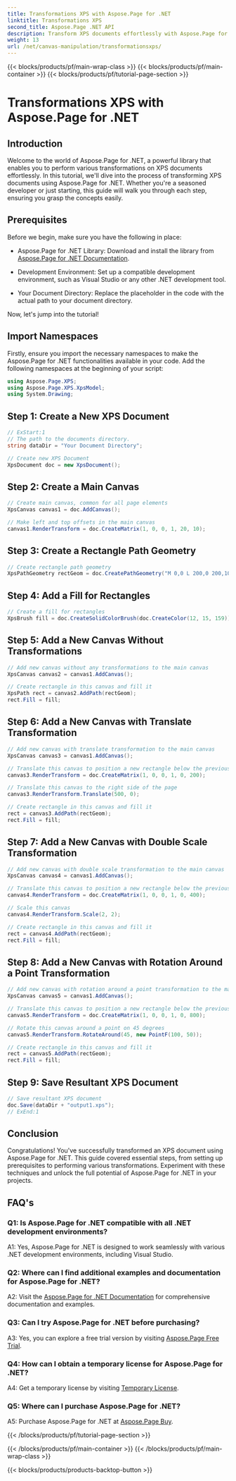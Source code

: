 ```yaml
---
title: Transformations XPS with Aspose.Page for .NET
linktitle: Transformations XPS
second_title: Aspose.Page .NET API
description: Transform XPS documents effortlessly with Aspose.Page for .NET. Follow our step-by-step guide for seamless transformations.
weight: 13
url: /net/canvas-manipulation/transformationsxps/
---
```


{{< blocks/products/pf/main-wrap-class >}}
{{< blocks/products/pf/main-container >}}
{{< blocks/products/pf/tutorial-page-section >}}

# Transformations XPS with Aspose.Page for .NET

## Introduction

Welcome to the world of Aspose.Page for .NET, a powerful library that enables you to perform various transformations on XPS documents effortlessly. In this tutorial, we'll dive into the process of transforming XPS documents using Aspose.Page for .NET. Whether you're a seasoned developer or just starting, this guide will walk you through each step, ensuring you grasp the concepts easily.

## Prerequisites

Before we begin, make sure you have the following in place:

- Aspose.Page for .NET Library: Download and install the library from [Aspose.Page for .NET Documentation](https://reference.aspose.com/page/net/).

- Development Environment: Set up a compatible development environment, such as Visual Studio or any other .NET development tool.

- Your Document Directory: Replace the placeholder in the code with the actual path to your document directory.

Now, let's jump into the tutorial!

## Import Namespaces

Firstly, ensure you import the necessary namespaces to make the Aspose.Page for .NET functionalities available in your code. Add the following namespaces at the beginning of your script:

```csharp
using Aspose.Page.XPS;
using Aspose.Page.XPS.XpsModel;
using System.Drawing;
```

## Step 1: Create a New XPS Document

```csharp
// ExStart:1
// The path to the documents directory.
string dataDir = "Your Document Directory";

// Create new XPS Document
XpsDocument doc = new XpsDocument();
```

## Step 2: Create a Main Canvas

```csharp
// Create main canvas, common for all page elements
XpsCanvas canvas1 = doc.AddCanvas();

// Make left and top offsets in the main canvas
canvas1.RenderTransform = doc.CreateMatrix(1, 0, 0, 1, 20, 10);
```

## Step 3: Create a Rectangle Path Geometry

```csharp
// Create rectangle path geometry
XpsPathGeometry rectGeom = doc.CreatePathGeometry("M 0,0 L 200,0 200,100 0,100 Z");
```

## Step 4: Add a Fill for Rectangles

```csharp
// Create a fill for rectangles
XpsBrush fill = doc.CreateSolidColorBrush(doc.CreateColor(12, 15, 159));
```

## Step 5: Add a New Canvas Without Transformations

```csharp
// Add new canvas without any transformations to the main canvas
XpsCanvas canvas2 = canvas1.AddCanvas();

// Create rectangle in this canvas and fill it
XpsPath rect = canvas2.AddPath(rectGeom);
rect.Fill = fill;
```

## Step 6: Add a New Canvas with Translate Transformation

```csharp
// Add new canvas with translate transformation to the main canvas
XpsCanvas canvas3 = canvas1.AddCanvas();

// Translate this canvas to position a new rectangle below the previous rectangle
canvas3.RenderTransform = doc.CreateMatrix(1, 0, 0, 1, 0, 200);

// Translate this canvas to the right side of the page
canvas3.RenderTransform.Translate(500, 0);

// Create rectangle in this canvas and fill it
rect = canvas3.AddPath(rectGeom);
rect.Fill = fill;
```

## Step 7: Add a New Canvas with Double Scale Transformation

```csharp
// Add new canvas with double scale transformation to the main canvas
XpsCanvas canvas4 = canvas1.AddCanvas();

// Translate this canvas to position a new rectangle below the previous rectangle
canvas4.RenderTransform = doc.CreateMatrix(1, 0, 0, 1, 0, 400);

// Scale this canvas
canvas4.RenderTransform.Scale(2, 2);

// Create rectangle in this canvas and fill it
rect = canvas4.AddPath(rectGeom);
rect.Fill = fill;
```

## Step 8: Add a New Canvas with Rotation Around a Point Transformation

```csharp
// Add new canvas with rotation around a point transformation to the main canvas
XpsCanvas canvas5 = canvas1.AddCanvas();

// Translate this canvas to position a new rectangle below the previous rectangle
canvas5.RenderTransform = doc.CreateMatrix(1, 0, 0, 1, 0, 800);

// Rotate this canvas around a point on 45 degrees
canvas5.RenderTransform.RotateAround(45, new PointF(100, 50));

// Create rectangle in this canvas and fill it
rect = canvas5.AddPath(rectGeom);
rect.Fill = fill;
```

## Step 9: Save Resultant XPS Document

```csharp
// Save resultant XPS document
doc.Save(dataDir + "output1.xps");
// ExEnd:1
```

## Conclusion

Congratulations! You've successfully transformed an XPS document using Aspose.Page for .NET. This guide covered essential steps, from setting up prerequisites to performing various transformations. Experiment with these techniques and unlock the full potential of Aspose.Page for .NET in your projects.

## FAQ's

### Q1: Is Aspose.Page for .NET compatible with all .NET development environments?

A1: Yes, Aspose.Page for .NET is designed to work seamlessly with various .NET development environments, including Visual Studio.

### Q2: Where can I find additional examples and documentation for Aspose.Page for .NET?

A2: Visit the [Aspose.Page for .NET Documentation](https://reference.aspose.com/page/net/) for comprehensive documentation and examples.

### Q3: Can I try Aspose.Page for .NET before purchasing?

A3: Yes, you can explore a free trial version by visiting [Aspose.Page Free Trial](https://releases.aspose.com/).

### Q4: How can I obtain a temporary license for Aspose.Page for .NET?

A4: Get a temporary license by visiting [Temporary License](https://purchase.aspose.com/temporary-license/).

### Q5: Where can I purchase Aspose.Page for .NET?

A5: Purchase Aspose.Page for .NET at [Aspose.Page Buy](https://purchase.aspose.com/buy).

{{< /blocks/products/pf/tutorial-page-section >}}

{{< /blocks/products/pf/main-container >}}
{{< /blocks/products/pf/main-wrap-class >}}

{{< blocks/products/products-backtop-button >}}
